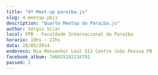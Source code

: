 ```yaml
---
title: "4º Meet-up paraiba.js"
slug: 4-meetup-pbjs
description: "Quarto Meetup do Paraiba.js"
author: Sérgio Vilar
local: FPB - Faculdade Internacional da Paraíba
horario: 19hs ~ 22hs
data: 28/05/2014
endereco: Rua Monsenhor Leal 512 Centro João Pessoa PB
facebook_album: 746025102116791
passed: 1
---
```

